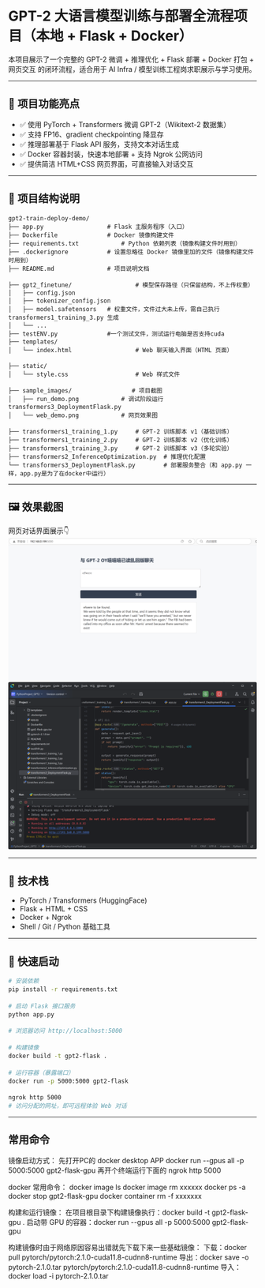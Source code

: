# GPT-2 大语言模型训练与部署全流程项目（本地 + Flask + Docker）

本项目展示了一个完整的 GPT-2 微调 + 推理优化 + Flask 部署 + Docker 打包 + 网页交互 的闭环流程，适合用于 AI Infra / 模型训练工程岗求职展示与学习使用。

---

## 🚀 项目功能亮点

- ✅ 使用 PyTorch + Transformers 微调 GPT-2（Wikitext-2 数据集）
- ✅ 支持 FP16、gradient checkpointing 降显存
- ✅ 推理部署基于 Flask API 服务，支持文本对话生成
- ✅ Docker 容器封装，快速本地部署 + 支持 Ngrok 公网访问
- ✅ 提供简洁 HTML+CSS 网页界面，可直接输入对话交互

---

## 🧱 项目结构说明
```
gpt2-train-deploy-demo/
├── app.py					# Flask 主服务程序（入口）
├── Dockerfile				# Docker 镜像构建文件
├── requirements.txt			# Python 依赖列表（镜像构建文件时用到）
├── .dockerignore			# 设置忽略往 Docker 镜像里加的文件（镜像构建文件时用到）
├── README.md				# 项目说明文档

├── gpt2_finetune/                  # 模型保存路径（只保留结构，不上传权重）
│   ├── config.json
│   ├── tokenizer_config.json
│   ├── model.safetensors	# 权重文件，文件过大未上传，需自己执行 transformers1_training_3.py 生成
│   └── ...
├── testENV.py				#一个测试文件，测试运行电脑是否支持cuda
├── templates/
│   └── index.html                  # Web 聊天输入界面（HTML 页面）

├── static/
│   └── style.css                   # Web 样式文件

├── sample_images/                 # 项目截图
│   ├── run_demo.png			# 调试阶段运行 transformers3_DeploymentFlask.py
│   └── web_demo.png			# 网页效果图

├── transformers1_training_1.py     # GPT-2 训练脚本 v1（基础训练）
├── transformers1_training_2.py     # GPT-2 训练脚本 v2（优化训练）
├── transformers1_training_3.py     # GPT-2 训练脚本 v3（多轮实验）
├── transformers2_InferenceOptimization.py  # 推理优化配置
└── transformers3_DeploymentFlask.py        # 部署服务整合（和 app.py 一样，app.py是为了在docker中运行）
```
---

## 🖼️ 效果截图

网页对话界面展示👇
![Web Chat UI](sample_images/web_demo.png)
![Web Chat UI](sample_images/run_demo.png)

---

## 🔧 技术栈

- PyTorch / Transformers (HuggingFace)
- Flask + HTML + CSS
- Docker + Ngrok
- Shell / Git / Python 基础工具

---

## 🧪 快速启动

```bash
# 安装依赖
pip install -r requirements.txt

# 启动 Flask 接口服务
python app.py

# 浏览器访问 http://localhost:5000

# 构建镜像
docker build -t gpt2-flask .

# 运行容器（暴露端口）
docker run -p 5000:5000 gpt2-flask

ngrok http 5000
# 访问分配的网址，即可远程体验 Web 对话

```

---

## 常用命令
镜像启动方式：
先打开PC的 docker desktop APP
docker run --gpus all -p 5000:5000 gpt2-flask-gpu
再开个终端运行下面的
ngrok http 5000

docker 常用命令：
docker image ls
docker image rm xxxxxx
docker ps -a
docker stop  gpt2-flask-gpu
docker container rm -f xxxxxxx

构建和运行镜像：
在项目根目录下构建镜像执行：docker build -t gpt2-flask-gpu .
启动带 GPU 的容器：docker run --gpus all -p 5000:5000 gpt2-flask-gpu

构建镜像时由于网络原因容易出错就先下载下来一些基础镜像：
下载：docker pull pytorch/pytorch:2.1.0-cuda11.8-cudnn8-runtime
导出：docker save -o pytorch-2.1.0.tar pytorch/pytorch:2.1.0-cuda11.8-cudnn8-runtime
导入：docker load -i pytorch-2.1.0.tar



